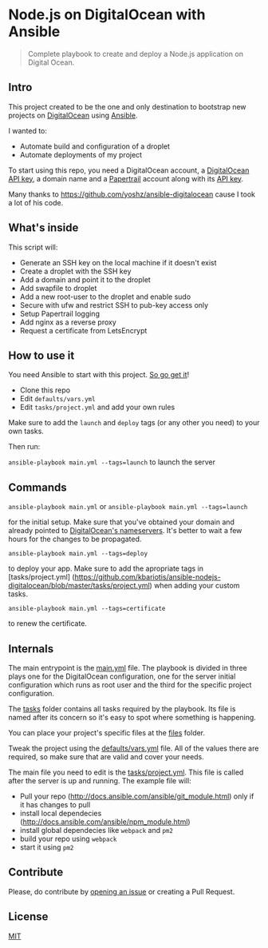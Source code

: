 # Node.js on DigitalOcean with Ansible
> Complete playbook to create and deploy a Node.js application on Digital Ocean.

## Intro
This project created to be the one and only destination to bootstrap new projects on [DigitalOcean](digitalocean.com) 
using [Ansible](https://www.ansible.com/).

I wanted to:
* Automate build and configuration of a droplet
* Automate deployments of my project

To start using this repo, you need a DigitalOcean account, 
a [DigitalOcean API key](https://cloud.digitalocean.com/settings/applications), a domain name and a
[Papertrail](https://papertrailapp.com) account along with its [API key](https://papertrailapp.com/account/profile).

Many thanks to https://github.com/yoshz/ansible-digitalocean cause I took a lot of his code.

## What's inside
This script will:

* Generate an SSH key on the local machine if it doesn't exist
* Create a droplet with the SSH key
* Add a domain and point it to the droplet
* Add swapfile to droplet
* Add a new root-user to the droplet and enable sudo
* Secure with ufw and restrict SSH to pub-key access only
* Setup Papertrail logging
* Add nginx as a reverse proxy
* Request a certificate from LetsEncrypt

## How to use it
You need Ansible to start with this project. [So go get it](http://docs.ansible.com/ansible/intro_getting_started.html)!

* Clone this repo
* Edit `defaults/vars.yml`
* Edit `tasks/project.yml` and add your own rules

Make sure to add the `launch` and `deploy` tags (or any other you need) to your own tasks.

Then run:

`ansible-playbook main.yml --tags=launch` to launch the server

## Commands

`ansible-playbook main.yml` or `ansible-playbook main.yml --tags=launch`

for the initial setup. Make sure that you've obtained your domain and already pointed 
to [DigitalOcean's nameservers](https://www.digitalocean.com/community/tutorials/how-to-point-to-digitalocean-nameservers-from-common-domain-registrars). 
It's better to wait a few hours for the changes to be propagated.

`ansible-playbook main.yml --tags=deploy` 

to deploy your app. Make sure to add the apropriate tags in 
[tasks/project.yml] (https://github.com/kbariotis/ansible-nodejs-digitalocean/blob/master/tasks/project.yml) 
when adding your custom tasks.

`ansible-playbook main.yml --tags=certificate` 

to renew the certificate.

## Internals
The main entrypoint is the [main.yml](https://github.com/kbariotis/ansible-nodejs-digitalocean/blob/master/main.yml) 
file. The playbook is divided in three plays one 
for the DigitalOcean configuration, one for the server initial configuration which runs as 
root user and the third for the specific project configuration.

The [tasks](https://github.com/kbariotis/ansible-nodejs-digitalocean/blob/master/tasks)
folder contains all tasks required by the playbook. Its file is named 
after its concern so it's easy to spot where something is happening.

You can place your project's specific files at the [files](https://github.com/kbariotis/ansible-nodejs-digitalocean/blob/master/files) 
folder.

Tweak the project using the [defaults/vars.yml](https://github.com/kbariotis/ansible-nodejs-digitalocean/blob/master/defaults/vars.yml) 
file. All of the values there are required, so make sure that are valid and cover your needs.

The main file you need to edit is the [tasks/project.yml](https://github.com/kbariotis/ansible-nodejs-digitalocean/blob/master/tasks/project.yml).
This file is called after the server is up and running. The example file will:

* Pull your repo (http://docs.ansible.com/ansible/git_module.html) only if it has changes to pull
* install local dependecies (http://docs.ansible.com/ansible/npm_module.html)
* install global dependecies like `webpack` and `pm2`
* build your repo using `webpack`
* start it using `pm2`

## Contribute
Please, do contribute by [opening an issue](https://github.com/kbariotis/ansible-nodejs-digitalocean/issue) 
or creating a Pull Request.

## License
[MIT](https://github.com/kbariotis/ansible-nodejs-digitalocean/blob/master/LICENSE.md)

